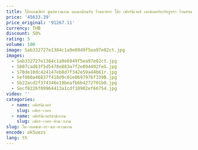 ```yaml
---
title: โต๊ะแคชเชียร์ ศูนย์ความงาม แผนกต้อนรับ ร้านอาหาร โต๊ะ เฟอร์นิเจอร์ เคาน์เตอร์บาร์หรูหรา ร้านทําผม ร้านทําผม แผนกต้อนรับส่วนหน้า โต๊ะทางเข้า
price: '45633.39'
price_original: '91267.11'
currency: THB
discount: 50%
rating: 5
volume: 100
image: Sab332727e1384c1a9e6949f5ea97e02ct.jpg
images:
  - Sab332727e1384c1a9e6949f5ea97e02ct.jpg
  - S807cad63f5d5478e883a7f2e894492feG.jpg
  - S78de10dc424147eb8d7f342e59a44b61r.jpg
  - Sef080a46837f418d9c01e0697976f339B.jpg
  - Sb22acd2f374346e19beafb6b4272701b0.jpg
  - Secf8226f09964413a1cdf18902ef66754.jpg
video: ''
categories:
  - name: เฟอร์นิเจอร์
    slug: เฟอร-เจอร
  - name: เฟอร์นิเจอร์สำนักงาน
    slug: เฟอร-เจอร-สำน-กงาน
slug: โต-ะแคชเช-ยร-นย-ความงาม
encode: ok5uezs
lang: th
---
```

  